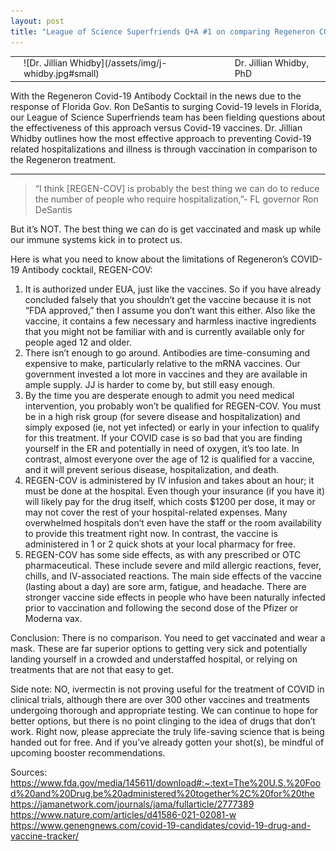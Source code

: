 ```yaml
---
layout: post
title: "League of Science Superfriends Q+A #1 on comparing Regeneron COVID-19 Antibody Cocktail vs Covid-19 Vaccines"
---
```


<table><td><td>![Dr. Jillian Whidby](/assets/img/j-whidby.jpg#small)</td><td>Dr. Jillian Whidby, PhD</td></tr></table>

With the Regeneron Covid-19 Antibody Cocktail in the news due to the response of Florida Gov. Ron DeSantis to surging Covid-19 levels in Florida, our League of Science Superfriends team has been fielding questions about the effectiveness of this approach versus Covid-19 vaccines. Dr. Jillian Whidby outlines how the most effective approach to preventing Covid-19 related hospitalizations and illness is through vaccination in comparison to the Regeneron treatment.


---


> “I think [REGEN-COV] is probably the best thing we can do to reduce the number of people who require hospitalization,”- FL governor Ron DeSantis

But it’s NOT. The best thing we can do is get vaccinated and mask up while our immune systems kick in to protect us. 

Here is what you need to know about the limitations of Regeneron’s COVID-19 Antibody cocktail, REGEN-COV:

1. It is authorized under EUA, just like the vaccines. So if you have already concluded falsely that you shouldn’t get the vaccine because it is not “FDA approved,” then I assume you don’t want this either. Also like the vaccine, it contains a few necessary and harmless inactive ingredients that you might not be familiar with and is currently available only for people aged 12 and older.
2. There isn’t enough to go around. Antibodies are time-consuming and expensive to make, particularly relative to the mRNA vaccines. Our government invested a lot more in vaccines and they are available in ample supply. JJ is harder to come by, but still easy enough.
3. By the time you are desperate enough to admit you need medical intervention, you probably won’t be qualified for REGEN-COV. You must be in a high risk group (for severe disease and hospitalization) and simply exposed (ie, not yet infected) or early in your infection to qualify for this treatment. If your COVID case is so bad that you are finding yourself in the ER and potentially in need of oxygen, it’s too late. In contrast, almost everyone over the age of 12 is qualified for a vaccine, and it will prevent serious disease, hospitalization, and death.
4. REGEN-COV is administered by IV infusion and takes about an hour; it must be done at the hospital. Even though your insurance (if you have it) will likely pay for the drug itself, which costs $1200 per dose, it may or may not cover the rest of your hospital-related expenses. Many overwhelmed hospitals don’t even have the staff or the room availability to provide this treatment right now. In contrast, the vaccine is administered in 1 or 2 quick shots at your local pharmacy for free.
5. REGEN-COV has some side effects, as with any prescribed or OTC pharmaceutical. These include severe and mild allergic reactions, fever, chills, and IV-associated reactions. The main side effects of the vaccine (lasting about a day) are sore arm, fatigue, and headache. There are stronger vaccine side effects in people who have been naturally infected prior to vaccination and following the second dose of the Pfizer or Moderna vax.

Conclusion: There is no comparison. You need to get vaccinated and wear a mask. These are far superior options to getting very sick and potentially landing yourself in a crowded and understaffed hospital, or relying on treatments that are not that easy to get.

Side note: NO, ivermectin is not proving useful for the treatment of COVID in clinical trials, although there are over 300 other vaccines and treatments undergoing thorough and appropriate testing. We can continue to hope for better options, but there is no point clinging to the idea of drugs that don’t work. Right now, please appreciate the truly life-saving science that is being handed out for free. And if you’ve already gotten your shot(s), be mindful of upcoming booster recommendations.


Sources: https://www.fda.gov/media/145611/download#:~:text=The%20U.S.%20Food%20and%20Drug,be%20administered%20together%2C%20for%20the
https://jamanetwork.com/journals/jama/fullarticle/2777389
https://www.nature.com/articles/d41586-021-02081-w
https://www.genengnews.com/covid-19-candidates/covid-19-drug-and-vaccine-tracker/

